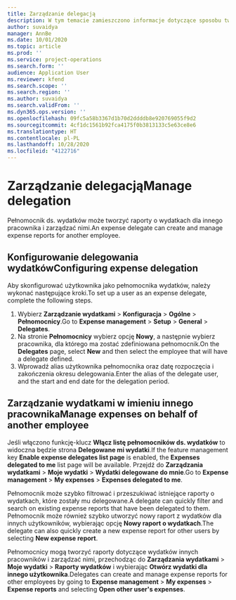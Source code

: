 ```yaml
---
title: Zarządzanie delegacją
description: W tym temacie zamieszczono informacje dotyczące sposobu tworzenia raportów o wydatkach dla innego pracownika i zarządzania nimi.
author: suvaidya
manager: AnnBe
ms.date: 10/01/2020
ms.topic: article
ms.prod: ''
ms.service: project-operations
ms.search.form: ''
audience: Application User
ms.reviewer: kfend
ms.search.scope: ''
ms.search.region: ''
ms.author: suvaidya
ms.search.validFrom: ''
ms.dyn365.ops.version: ''
ms.openlocfilehash: 09fc5a58b3367d1b70d2ddddb8e920769055f9d2
ms.sourcegitcommit: 4cf1dc1561b92fca4175f0b3813133c5e63ce8e6
ms.translationtype: HT
ms.contentlocale: pl-PL
ms.lasthandoff: 10/28/2020
ms.locfileid: "4122716"
---
```

# <a name="manage-delegation"></a><span data-ttu-id="c6de5-103">Zarządzanie delegacją</span><span class="sxs-lookup"><span data-stu-id="c6de5-103">Manage delegation</span></span>
<span data-ttu-id="c6de5-104">Pełnomocnik ds. wydatków może tworzyć raporty o wydatkach dla innego pracownika i zarządzać nimi.</span><span class="sxs-lookup"><span data-stu-id="c6de5-104">An expense delegate can create and manage expense reports for another employee.</span></span>

## <a name="configuring-expense-delegation"></a><span data-ttu-id="c6de5-105">Konfigurowanie delegowania wydatków</span><span class="sxs-lookup"><span data-stu-id="c6de5-105">Configuring expense delegation</span></span>

<span data-ttu-id="c6de5-106">Aby skonfigurować użytkownika jako pełnomocnika wydatków, należy wykonać następujące kroki.</span><span class="sxs-lookup"><span data-stu-id="c6de5-106">To set up a user as an expense delegate, complete the following steps.</span></span> 
1. <span data-ttu-id="c6de5-107">Wybierz **Zarządzanie wydatkami** > **Konfiguracja** > **Ogólne** > **Pełnomocnicy**.</span><span class="sxs-lookup"><span data-stu-id="c6de5-107">Go to **Expense management** > **Setup** > **General** > **Delegates**.</span></span> 
2. <span data-ttu-id="c6de5-108">Na stronie **Pełnomocnicy** wybierz opcję **Nowy**, a następnie wybierz pracownika, dla którego ma zostać zdefiniowana pełnomocnik.</span><span class="sxs-lookup"><span data-stu-id="c6de5-108">On the **Delegates** page, select **New** and then select the employee that will have a delegate defined.</span></span> 
3. <span data-ttu-id="c6de5-109">Wprowadź alias użytkownika pełnomocnika oraz datę rozpoczęcia i zakończenia okresu delegowania.</span><span class="sxs-lookup"><span data-stu-id="c6de5-109">Enter the alias of the delegate user, and the start and end date for the delegation period.</span></span>

## <a name="manage-expenses-on-behalf-of-another-employee"></a><span data-ttu-id="c6de5-110">Zarządzanie wydatkami w imieniu innego pracownika</span><span class="sxs-lookup"><span data-stu-id="c6de5-110">Manage expenses on behalf of another employee</span></span>

<span data-ttu-id="c6de5-111">Jeśli włączono funkcję-klucz **Włącz listę pełnomocników ds. wydatków** to widoczna będzie strona **Delegowane mi wydatki**.</span><span class="sxs-lookup"><span data-stu-id="c6de5-111">If the feature management key **Enable expense delegates list page** is enabled, the **Expenses delegated to me** list page will be available.</span></span> <span data-ttu-id="c6de5-112">Przejdź do **Zarządzania wydatkami** > **Moje wydatki** > **Wydatki delegowane do mnie**.</span><span class="sxs-lookup"><span data-stu-id="c6de5-112">Go to **Expense management** > **My expenses** > **Expenses delegated to me**.</span></span>

<span data-ttu-id="c6de5-113">Pełnomocnik może szybko filtrować i przeszukiwać istniejące raporty o wydatkach, które zostały mu delegowane.</span><span class="sxs-lookup"><span data-stu-id="c6de5-113">A delegate can quickly filter and search on existing expense reports that have been delegated to them.</span></span> <span data-ttu-id="c6de5-114">Pełnomocnik może również szybko utworzyć nowy raport z wydatków dla innych użytkowników, wybierając opcję **Nowy raport o wydatkach**.</span><span class="sxs-lookup"><span data-stu-id="c6de5-114">The delegate can also quickly create a new expense report for other users by selecting **New expense report**.</span></span>

<span data-ttu-id="c6de5-115">Pełnomocnicy mogą tworzyć raporty dotyczące wydatków innych pracowników i zarządzać nimi, przechodząc do **Zarządzania wydatkami** > **Moje wydatki** > **Raporty wydatków** i wybierając **Otwórz wydatki dla innego użytkownika**.</span><span class="sxs-lookup"><span data-stu-id="c6de5-115">Delegates can create and manage expense reports for other employees by going to **Expense management** > **My expenses** > **Expense reports** and selecting **Open other user's expenses**.</span></span>
